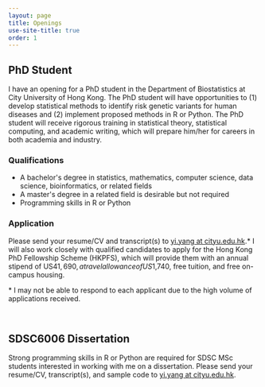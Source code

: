 ```yaml
---
layout: page
title: Openings
use-site-title: true
order: 1
---
```


## PhD Student

I have an opening for a PhD student in the Department of Biostatistics at City University of Hong Kong. The PhD student will have opportunities to (1) develop statistical methods to identify risk genetic variants for human diseases and (2) implement proposed methods in R or Python. The PhD student will receive rigorous training in statistical theory, statistical computing, and academic writing, which will prepare him/her for careers in both academia and industry.

### Qualifications
- A bachelor's degree in statistics, mathematics, computer science, data science, bioinformatics, or related fields
- A master's degree in a related field is desirable but not required
- Programming skills in R or Python

### Application

Please send your resume/CV and transcript(s) to [yi.yang at cityu.edu.hk](mailto:yi.yang@cityu.edu.hk).* I will also work closely with qualified candidates to apply for the Hong Kong PhD Fellowship Scheme (HKPFS), which will provide them with an annual stipend of US$41,690, a travel allowance of US$1,740, free tuition, and free on-campus housing. 

\* I may not be able to respond to each applicant due to the high volume of applications received.

<br/>

## SDSC6006 Dissertation

Strong programming skills in R or Python are required for SDSC MSc students interested in working with me on a dissertation. Please send your resume/CV, transcript(s), and sample code to [yi.yang at cityu.edu.hk](mailto:yi.yang@cityu.edu.hk).
